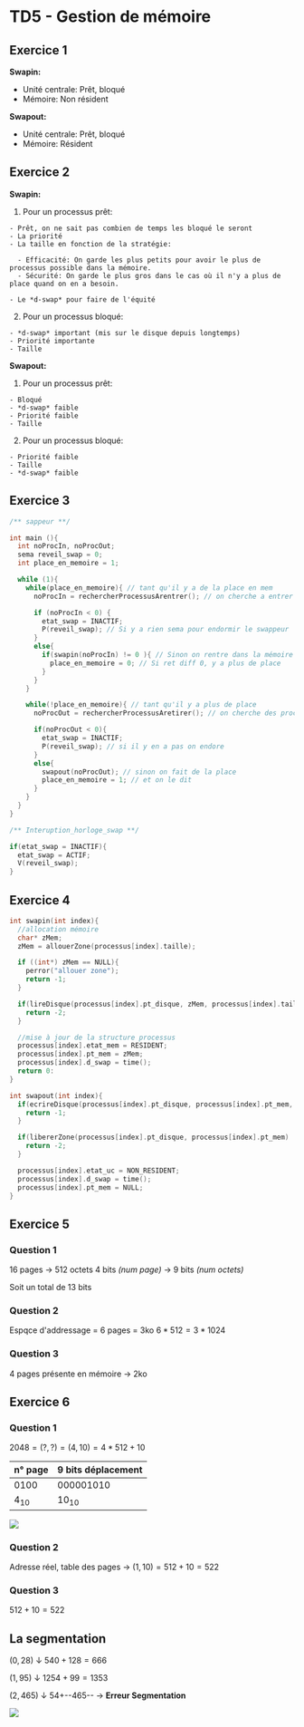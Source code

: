 # TD5 - Gestion de mémoire

## Exercice 1

**Swapin:**
  - Unité centrale: Prêt, bloqué
  - Mémoire: Non résident

**Swapout:**
  - Unité centrale: Prêt, bloqué
  - Mémoire: Résident

## Exercice 2

**Swapin:**
  1. Pour un processus prêt:

    - Prêt, on ne sait pas combien de temps les bloqué le seront 
    - La priorité
    - La taille en fonction de la stratégie:

      - Efficacité: On garde les plus petits pour avoir le plus de processus possible dans la mémoire.
      - Sécurité: On garde le plus gros dans le cas où il n'y a plus de place quand on en a besoin.

    - Le *d-swap* pour faire de l'équité
  2. Pour un processus bloqué:

    - *d-swap* important (mis sur le disque depuis longtemps)
    - Priorité importante
    - Taille

**Swapout:**
  1. Pour un processus prêt:

    - Bloqué
    - *d-swap* faible
    - Priorité faible
    - Taille
  2. Pour un processus bloqué:

    - Priorité faible
    - Taille
    - *d-swap* faible


## Exercice 3

```c
/** sappeur **/

int main (){
  int noProcIn, noProcOut;
  sema reveil_swap = 0;
  int place_en_memoire = 1;

  while (1){
    while(place_en_memoire){ // tant qu'il y a de la place en mem 
      noProcIn = rechercherProcessusArentrer(); // on cherche a entrer des processus

      if (noProcIn < 0) {
        etat_swap = INACTIF; 
        P(reveil_swap); // Si y a rien sema pour endormir le swappeur
      }
      else{
        if(swapin(noProcIn) != 0 ){ // Sinon on rentre dans la mémoire
          place_en_memoire = 0; // Si ret diff 0, y a plus de place
        }
      }
    }

    while(!place_en_memoire){ // tant qu'il y a plus de place
      noProcOut = rechercherProcessusAretirer(); // on cherche des processus à retirer

      if(noProcOut < 0){
        etat_swap = INACTIF;
        P(reveil_swap); // si il y en a pas on endore
      }
      else{
        swapout(noProcOut); // sinon on fait de la place 
        place_en_memoire = 1; // et on le dit
      }
    }
  }
}
```

```c
/** Interuption_horloge_swap **/

if(etat_swap = INACTIF){
  etat_swap = ACTIF;
  V(reveil_swap);
}
```


## Exercice 4

```c
int swapin(int index){
  //allocation mémoire
  char* zMem;
  zMem = allouerZone(processus[index].taille);

  if ((int*) zMem == NULL){
    perror("allouer zone");
    return -1;
  }

  if(lireDisque(processus[index].pt_disque, zMem, processus[index].taille) != 0){
    return -2;
  }

  //mise à jour de la structure processus
  processus[index].etat_mem = RESIDENT;
  processus[index].pt_mem = zMem;
  processus[index].d_swap = time();
  return 0:
}

int swapout(int index){
  if(ecrireDisque(processus[index].pt_disque, processus[index].pt_mem, processus[index].taille) != 0){
    return -1;
  }

  if(libererZone(processus[index].pt_disque, processus[index].pt_mem) != 0){
    return -2;
  }

  processus[index].etat_uc = NON_RESIDENT;
  processus[index].d_swap = time();
  processus[index].pt_mem = NULL;
}
```


## Exercice 5

### Question 1
16 pages &rarr; 512 octets 
4 bits *(num page)* &rarr; 9 bits *(num octets)*

Soit un total de 13 bits

### Question 2
Espqce d'addressage = 6 pages = 3ko
$6*512 = 3*1024$

### Question 3
4 pages présente en mémoire &rarr; 2ko


## Exercice 6

### Question 1
$2048 = (?,?) = (4, 10) = 4*512+10$

n° page | 9 bits déplacement 
--- | ---
0100|000001010
$4_{10}$|$10_{10}$

![](./img/exo6.png)

### Question 2 
Adresse réel, table des pages &rarr;  $(1, 10) = 512+10 = 522$


### Question 3
$512+10 = 522$


## La segmentation 

$(0, 28)$
&darr;
$540+128 = 666$

$(1, 95)$
&darr;
$1254+99 = 1353$

$(2, 465)$
&darr;
$54+$--465-- &rarr; **Erreur Segmentation**

![](./img/seg.png)